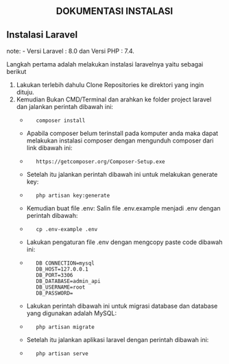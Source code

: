 <h2 align="center">DOKUMENTASI INSTALASI</h2>

## Instalasi Laravel

note: 
     -     Versi Laravel : 8.0 dan Versi PHP : 7.4.

Langkah pertama adalah melakukan instalasi laravelnya yaitu sebagai berikut
1. Lakukan terlebih dahulu Clone Repositories ke direktori yang ingin dituju.
2. Kemudian Bukan CMD/Terminal dan arahkan ke folder project laravel dan jalankan perintah dibawah ini:
   -        composer install
   -    Apabila composer belum terinstall pada komputer anda maka dapat melakukan instalasi composer dengan mengunduh composer dari link dibawah ini:
   -        https://getcomposer.org/Composer-Setup.exe
   -    Setelah itu jalankan perintah dibawah ini untuk melakukan generate key:
   -        php artisan key:generate
   -    Kemudian buat file .env: Salin file .env.example menjadi .env dengan perintah dibawah:
   -        cp .env-example .env
   -    Lakukan pengaturan file .env dengan mengcopy paste code dibawah ini:
   -        DB CONNECTION=mysql
            DB_HOST=127.0.0.1
            DB_PORT=3306
            DB_DATABASE=admin_api
            DB_USERNAME=root
            DB_PASSWORD=
            
            
   -    Lakukan perintah dibawah ini untuk migrasi database dan database yang digunakan adalah MySQL:
   -        php artisan migrate
   -    Setelah itu jalankan aplikasi laravel dengan perintah dibawah ini:
   -        php artisan serve



